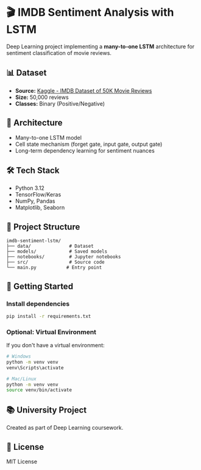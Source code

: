 # 🎬 IMDB Sentiment Analysis with LSTM

Deep Learning project implementing a **many-to-one LSTM** architecture for sentiment classification of movie reviews.

## 📊 Dataset
- **Source:** [Kaggle - IMDB Dataset of 50K Movie Reviews](https://www.kaggle.com/datasets/lakshmi25npathi/imdb-dataset-of-50k-movie-reviews)
- **Size:** 50,000 reviews
- **Classes:** Binary (Positive/Negative)

## 🧠 Architecture
- Many-to-one LSTM model
- Cell state mechanism (forget gate, input gate, output gate)
- Long-term dependency learning for sentiment nuances

## 🛠️ Tech Stack
- Python 3.12
- TensorFlow/Keras
- NumPy, Pandas
- Matplotlib, Seaborn

## 📁 Project Structure
```
imdb-sentiment-lstm/
├── data/              # Dataset
├── models/            # Saved models
├── notebooks/         # Jupyter notebooks
├── src/               # Source code
└── main.py           # Entry point
```

## 🚀 Getting Started

### Install dependencies
```bash
pip install -r requirements.txt
```

### Optional: Virtual Environment
If you don't have a virtual environment:
```bash
# Windows
python -m venv venv
venv\Scripts\activate

# Mac/Linux
python -m venv venv
source venv/bin/activate
```

## 📚 University Project
Created as part of Deep Learning coursework.

## 📄 License
MIT License
